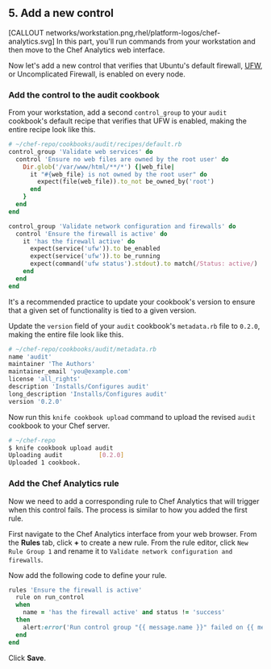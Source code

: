 ## 5. Add a new control

[CALLOUT networks/workstation.png,rhel/platform-logos/chef-analytics.svg] In this part, you'll run commands from your workstation and then move to the Chef Analytics web interface.

Now let's add a new control that verifies that Ubuntu's default firewall, [UFW](https://help.ubuntu.com/community/UFW), or Uncomplicated Firewall, is enabled on every node.

### Add the control to the audit cookbook

From your workstation, add a second `control_group` to your `audit` cookbook's default recipe that verifies that UFW is enabled, making the entire recipe look like this.

```ruby
# ~/chef-repo/cookbooks/audit/recipes/default.rb
control_group 'Validate web services' do
  control 'Ensure no web files are owned by the root user' do
    Dir.glob('/var/www/html/**/*') {|web_file|
      it "#{web_file} is not owned by the root user" do
        expect(file(web_file)).to_not be_owned_by('root')
      end
    }
  end
end

control_group 'Validate network configuration and firewalls' do
  control 'Ensure the firewall is active' do
    it 'has the firewall active' do
      expect(service('ufw')).to be_enabled
      expect(service('ufw')).to be_running
      expect(command('ufw status').stdout).to match(/Status: active/)
    end
  end
end
```

It's a recommended practice to update your cookbook's version to ensure that a given set of functionality is tied to a given version.

Update the `version` field of your `audit` cookbook's <code class="file-path">metadata.rb</code> file to `0.2.0`, making the entire file look like this.

```ruby
# ~/chef-repo/cookbooks/audit/metadata.rb
name 'audit'
maintainer 'The Authors'
maintainer_email 'you@example.com'
license 'all_rights'
description 'Installs/Configures audit'
long_description 'Installs/Configures audit'
version '0.2.0'
```

Now run this `knife cookbook upload` command to upload the revised `audit` cookbook to your Chef server.

```bash
# ~/chef-repo
$ knife cookbook upload audit
Uploading audit          [0.2.0]
Uploaded 1 cookbook.
```

### Add the Chef Analytics rule

Now we need to add a corresponding rule to Chef Analytics that will trigger when this control fails. The process is similar to how you added the first rule.

First navigate to the Chef Analytics interface from your web browser. From the **Rules** tab, click **+** to create a new rule. From the rule editor, click `New Rule Group 1` and rename it to `Validate network configuration and firewalls`.

Now add the following code to define your rule.

```ruby
rules 'Ensure the firewall is active'
  rule on run_control
  when
    name = 'has the firewall active' and status != 'success'
  then
    alert:error('Run control group "{{ message.name }}" failed on {{ message.run.node_name }}.')
  end
end
```

Click **Save**.
